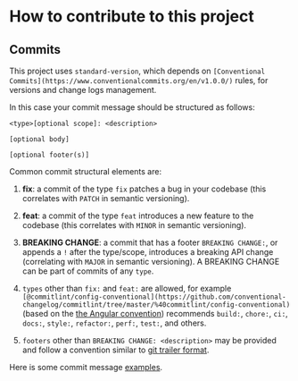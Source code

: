 # How to contribute to this project

## Commits

This project uses `standard-version`, which depends on `[Conventional Commits](https://www.conventionalcommits.org/en/v1.0.0/)` rules, for versions and change logs management.

In this case your commit message should be structured as follows:

``` vim
<type>[optional scope]: <description>

[optional body]

[optional footer(s)]
```

Common commit structural elements are:

1. **fix**: a commit of the type `fix` patches a bug in your codebase (this correlates with `PATCH` in semantic versioning).

1. **feat**: a commit of the type `feat` introduces a new feature to the codebase (this correlates with `MINOR` in semantic versioning).

1. **BREAKING CHANGE**: a commit that has a footer `BREAKING CHANGE:`, or appends a `!` after the type/scope, introduces a breaking API change (correlating with `MAJOR` in semantic versioning). A BREAKING CHANGE can be part of commits of any `type`.

1. `types` other than `fix:` and `feat:` are allowed, for example `[@commitlint/config-conventional](https://github.com/conventional-changelog/commitlint/tree/master/%40commitlint/config-conventional)` (based on the [the Angular convention](https://github.com/angular/angular/blob/22b96b9/CONTRIBUTING.md#-commit-message-guidelines)) recommends `build:`, `chore:`, `ci:`, `docs:`, `style:`, `refactor:`, `perf:`, `test:`, and others.

1. `footers` other than `BREAKING CHANGE: <description>` may be provided and follow a convention similar to [git trailer format](https://git-scm.com/docs/git-interpret-trailers).

Here is some commit message [examples](https://www.conventionalcommits.org/en/v1.0.0/#examples).
